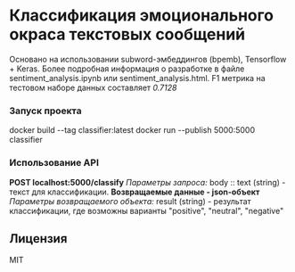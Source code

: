 # Классификация эмоционального окраса текстовых сообщений
Основано на использовании subword-эмбеддингов (bpemb), Tensorflow + Keras.
Более подробная информация о разработке в файле sentiment_analysis.ipynb или sentiment_analysis.html.
F1 метрика на тестовом наборе данных составляет *0.7128*

### Запуск проекта
docker build --tag classifier:latest
docker run --publish 5000:5000 classifier

### Использование API
**POST localhost:5000/classify**
*Параметры запроса:*
body :: text (string) - текст для классификации.
**Возвращаемые данные - json-объект**
*Параметры возвращаемого объекта:*
result (string) - результат классификации, где возможны варианты "positive", "neutral", "negative"

## Лицензия
MIT
